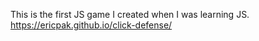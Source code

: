 This is the first JS game I created when I was learning JS.
https://ericpak.github.io/click-defense/
